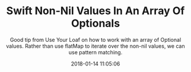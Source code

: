 ---
title: "Swift Non-Nil Values In An Array Of Optionals"
subtitle: "Good tip from Use Your Loaf on how to work with an array of Optional values. Rather than use flatMap to iterate over the non-nil values, we can use pattern matching."
tags: ["optional","patternmatching"]
link: "https://useyourloaf.com/blog/swift-non-nil-values-in-an-array-of-optionals/?utm_campaign=Revue%20newsletter&utm_medium=Newsletter&utm_source=Swiftly%20Curated"
date: "2018-01-14 11:05:06"
---